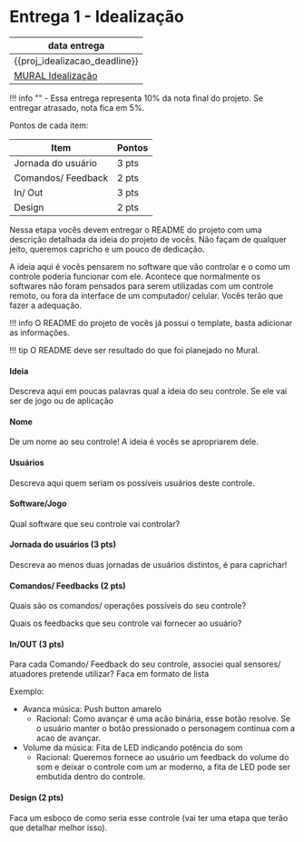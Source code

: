 # Entrega 1 - Idealização

| data entrega                        |
|-------------------------------------|
| {{proj_idealizacao_deadline}}       |
| [MURAL Idealização]({{proj_mural}}) |

!!! info ""
    - Essa entrega representa 10% da nota final do projeto. Se entregar atrasado, nota fica em 5%.
    
Pontos de cada item:

| Item               | Pontos |
|--------------------|--------|
| Jornada do usuário | 3 pts  |
| Comandos/ Feedback | 2 pts  |
| In/ Out            | 3 pts  |
| Design             | 2 pts  |

Nessa etapa vocês devem entregar o README do projeto com uma descrição detalhada da ideia do projeto de vocês. Não façam de qualquer jeito, queremos capricho e um pouco de dedicação. 

A ideia aqui é vocês pensarem no software que vão controlar e o como um controle poderia funcionar com ele. Acontece que normalmente os softwares não foram pensados para serem utilizadas com um controle remoto, ou fora da interface de um computador/ celular. Vocês terão que fazer a adequação.

!!! info
    O README do projeto de vocês já possui o template, basta adicionar as informações.

!!! tip
    O README deve ser resultado do que foi planejado no Mural.

#### Ideia

Descreva aqui em poucas palavras qual a ideia do seu controle. Se ele vai ser de jogo ou de aplicação

#### Nome

De um nome ao seu controle! A ideia é vocês se apropriarem dele.

#### Usuários 

Descreva aqui quem seriam os possíveis usuários deste controle.

####  Software/Jogo 

Qual software que seu controle vai controlar?

#### Jornada do usuários (3 pts)

Descreva ao menos duas jornadas de usuários distintos, é para caprichar!

#### Comandos/ Feedbacks (2 pts)

Quais são os comandos/ operações possíveis do seu controle?

Quais os feedbacks que seu controle vai fornecer ao usuário?

#### In/OUT (3 pts)

Para cada Comando/ Feedback do seu controle, associei qual sensores/ atuadores pretende utilizar? Faca em formato de lista

Exemplo:

- Avanca música: Push button amarelo 
    - Racional: Como avançar é uma acão binária, esse botão resolve. Se o usuário manter o botão pressionado o personagem continua com a acao de avançar.
- Volume da música: Fita de LED indicando potência do som
    - Racional: Queremos fornece ao usuário um feedback do volume do som e deixar o controle com um ar moderno, a fita de LED pode ser embutida dentro do controle.

#### Design (2 pts)

Faca um esboco de como seria esse controle (vai ter uma etapa que terão que detalhar melhor isso).
